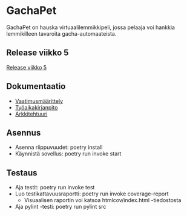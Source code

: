 # GachaPet
GachaPet on hauska virtuaalilemmikkipeli, jossa pelaaja voi hankkia lemmikilleen tavaroita gacha-automaateista.

## Release viikko 5
[Release viikko 5](https://github.com/oonarauhala/ot-harjoitustyo/releases/tag/viikko5)

## Dokumentaatio
* [Vaatimusmäärittely](https://github.com/oonarauhala/ot-harjoitustyo/blob/master/dokumentaatio/vaatimusmaarittely.md)
* [Työaikakirjanpito](https://github.com/oonarauhala/ot-harjoitustyo/blob/master/dokumentaatio/ty%C3%B6aikakirjanpito.md)
* [Arkkitehtuuri](https://github.com/oonarauhala/ot-harjoitustyo/blob/master/dokumentaatio/arkkitehtuuri.md)

## Asennus
* Asenna riippuvuudet: poetry install
* Käynnistä sovellus: poetry run invoke start

## Testaus
* Aja testit: poetry run invoke test
* Luo testikattavuusraportti: poetry run invoke coverage-report
    * Visuaalisen raportin voi katsoa htmlcov/index.html -tiedostosta
* Aja pylint -testi: poetry run pylint src